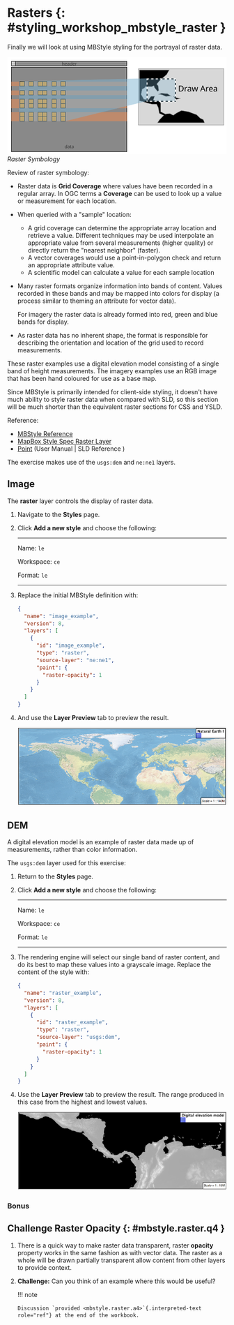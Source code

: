 # Rasters {: #styling_workshop_mbstyle_raster }

Finally we will look at using MBStyle styling for the portrayal of raster data.

![](../style/img/RasterSymbology.svg)
*Raster Symbology*

Review of raster symbology:

-   Raster data is **Grid Coverage** where values have been recorded in a regular array. In OGC terms a **Coverage** can be used to look up a value or measurement for each location.

-   When queried with a "sample" location:

    -   A grid coverage can determine the appropriate array location and retrieve a value. Different techniques may be used interpolate an appropriate value from several measurements (higher quality) or directly return the "nearest neighbor" (faster).
    -   A vector coverages would use a point-in-polygon check and return an appropriate attribute value.
    -   A scientific model can calculate a value for each sample location

-   Many raster formats organize information into bands of content. Values recorded in these bands and may be mapped into colors for display (a process similar to theming an attribute for vector data).

    For imagery the raster data is already formed into red, green and blue bands for display.

-   As raster data has no inherent shape, the format is responsible for describing the orientation and location of the grid used to record measurements.

These raster examples use a digital elevation model consisting of a single band of height measurements. The imagery examples use an RGB image that has been hand coloured for use as a base map.

Since MBStyle is primarily intended for client-side styling, it doesn't have much ability to style raster data when compared with SLD, so this section will be much shorter than the equivalent raster sections for CSS and YSLD.

Reference:

-   [MBStyle Reference](../../mbstyle/reference/index.md)
-   [MapBox Style Spec Raster Layer](https://www.mapbox.com/mapbox-gl-js/style-spec/#layers-raster)
-   [Point](../../sld/reference/pointsymbolizer.md) (User Manual | SLD Reference )

The exercise makes use of the `usgs:dem` and `ne:ne1` layers.

## Image

The **raster** layer controls the display of raster data.

1.  Navigate to the **Styles** page.

2.  Click **Add a new style** and choose the following:

      --------------------- -------------------------------------------------
      Name:                 `le`

      Workspace:            `ce`

      Format:               `le`
      --------------------- -------------------------------------------------

3.  Replace the initial MBStyle definition with:

    ``` json
    {
      "name": "image_example",
      "version": 8,
      "layers": [
        {
          "id": "image_example",
          "type": "raster",
          "source-layer": "ne:ne1",
          "paint": {
            "raster-opacity": 1
          }
        }
      ]
    }
    ```

4.  And use the **Layer Preview** tab to preview the result.

    ![image](../style/img/raster_image_1.png)

## DEM

A digital elevation model is an example of raster data made up of measurements, rather than color information.

The `usgs:dem` layer used for this exercise:

1.  Return to the **Styles** page.

2.  Click **Add a new style** and choose the following:

      --------------------- -------------------------------------------------
      Name:                 `le`

      Workspace:            `ce`

      Format:               `le`
      --------------------- -------------------------------------------------

3.  The rendering engine will select our single band of raster content, and do its best to map these values into a grayscale image. Replace the content of the style with:

    ``` json
    {
      "name": "raster_example",
      "version": 8,
      "layers": [
        {
          "id": "raster_example",
          "type": "raster",
          "source-layer": "usgs:dem",
          "paint": {
            "raster-opacity": 1
          }
        }
      ]
    }
    ```

4.  Use the **Layer Preview** tab to preview the result. The range produced in this case from the highest and lowest values.

    ![image](../style/img/raster_dem_1.png)

### Bonus

## Challenge Raster Opacity {: #mbstyle.raster.q4 }

1.  There is a quick way to make raster data transparent, raster **opacity** property works in the same fashion as with vector data. The raster as a whole will be drawn partially transparent allow content from other layers to provide context.

2.  **Challenge:** Can you think of an example where this would be useful?

    !!! note

        Discussion `provided <mbstyle.raster.a4>`{.interpreted-text role="ref"} at the end of the workbook.

